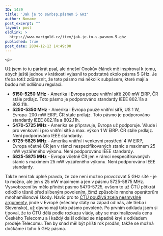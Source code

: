```yaml
---
ID: 1439
title: 'Jak je to s&nbsp;pásmem 5 GHz'
author: Noname
post_excerpt: ""
layout: post
oldlink: >
  https://www.marigold.cz/item/jak-je-to-s-pasmem-5-ghz
published: true
post_date: 2004-12-13 14:49:00
---
```

	<p>
Už jsem to tu párkrát psal, ale dnešní Oookův článek mě inspiroval k tomu, abych ještě jednou v krátkosti vyjasnil to podstatné okolo pásma 5 GHz. Je třeba totiž zdůraznit, že toto pásmo má několik subpásem, které mají a budou mít odlišnou regulaci.</p>

<ul>
<li><strong>5150-5250 MHz</strong> - Amerika i Evropa pouze vnitřní síťě 200 mW EIRP, ČR stále prdlajz. Toto pásmo je podporováno standardy IEEE 802.11a a 802.11h.</li>
	<li><strong>5250-5350 MHz</strong> - Amerika i Evropa pouze vnitřní síťě, US 1 W, Evropa  200 mW EIRP, ČR stále prdlajz. Toto pásmo je podporováno standardy IEEE 802.11a a 802.11h.</li>
	<li><strong>5470-5725 MHz </strong>- Amerika se připravuje, Evropa už podporuje. Všude i pro venkovní i pro vnitřní sítě a max. výkon 1 W EIRP. ČR stále prdlajz. Není podporováno IEEE standardy.</li>
	<li><strong>5725-5825 MHz</strong> - Amerika vnitřní i venkovní prostředí 4 W EIRP, Evropa včetně ČR jen v rámci nespecifikovaných stanic s maximem 25 mW vyzářeného výkonu. Není podporováno IEEE standardy.</li>
	<li><strong>5825-5875 MHz</strong> - Evropa včetně ČR jen v rámci nespecifikovaných stanic s maximem 25 mW vyzářeného výkonu. Není podporováno IEEE standardy.</li>
</ul>
<p>
Takže není tak úplně pravda, že zde není možno provozovat 5 GHz sítě - je to možno, ale jen s 25 mW maximem a jen v pásmu 5725-5875 MHz. Vysvobození by mělo přinést pásmo 5470-5725, ovšem to už ČTÚ pětkrát odložilo těsně před slíbeným povolením, čímž způsobilo mnoha operátorům mnohamilionové škody. Navíc pro to <a href="http://www.ctu.cz/art.php?iSearch=5+ghz&amp;iArt=462">ČTÚ používá zcela nesmyslné argumenty</a>, jinde v Evropě (všechny státy na západ od nás, ale třeba i Slovensko), už dávno mají toto pásmo povolené. Po prvním odkladu jsem si tipoval, že to ČTÚ dělá podle rozkazu vlády, aby se maximalizovala cena Českého Telecomu a i každý další odklad se nápadně kryl s odkladem prodeje Telecomu. Ten by snad měl být příští rok prodán, takže se možná dočkáme i toho 5 GHz pásma.</p>
